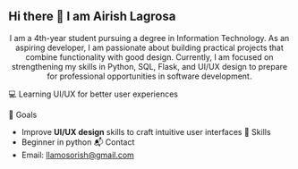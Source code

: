## Hi there 👋 I am Airish Lagrosa

<div align="center">
  
I am a 4th-year student pursuing a degree in Information Technology. As an aspiring developer, I am passionate about building practical projects that combine functionality with good design. Currently, I am focused on strengthening my skills in Python, SQL, Flask, and UI/UX design to prepare for professional opportunities in software development.  

</div>
💻 Learning UI/UX for better user experiences


🎯 Goals
  - Improve **UI/UX design** skills to craft intuitive user interfaces
🚀 Skills
  - Beginner in python
📬 Contact
  - Email: llamosorish@gmail.com


